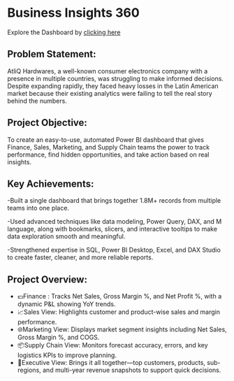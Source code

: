 # Business Insights 360

Explore the Dashboard by [clicking here](https://app.powerbi.com/view?r=eyJrIjoiMWRiM2I2NDItZjlhNC00OGVlLWE2ZDUtNTMzMGFmNWE1OWVhIiwidCI6ImM2ZTU0OWIzLTVmNDUtNDAzMi1hYWU5LWQ0MjQ0ZGM1YjJjNCJ9)

## Problem Statement:
AtliQ Hardwares, a well-known consumer electronics company with a presence in multiple countries, was struggling to make informed decisions. Despite expanding rapidly, they faced heavy losses in the Latin American market because their existing analytics were failing to tell the real story behind the numbers.

## Project Objective:
To create an easy-to-use, automated Power BI dashboard that gives Finance, Sales, Marketing, and Supply Chain teams the power to track performance, find hidden opportunities, and take action based on real insights.

## Key Achievements:
-Built a single dashboard that brings together 1.8M+ records from multiple teams into one place.

-Used advanced techniques like data modeling, Power Query, DAX, and M language, along with bookmarks, slicers, and interactive tooltips to make data exploration smooth and meaningful.

-Strengthened expertise in SQL, Power BI Desktop, Excel, and DAX Studio to create faster, cleaner, and more reliable reports.

## Project Overview:
* 💵Finance : Tracks Net Sales, Gross Margin %, and Net Profit %, with a dynamic P&L showing YoY trends.
* 📈Sales View: Highlights customer and product-wise sales and margin performance.
* 🌐Marketing View: Displays market segment insights including Net Sales, Gross Margin %, and COGS.
* 📦Supply Chain View: Monitors forecast accuracy, errors, and key logistics KPIs to improve planning.
* 💼Executive View: Brings it all together—top customers, products, sub-regions, and multi-year revenue snapshots to support quick decisions.
